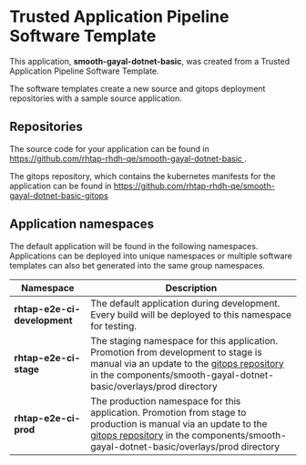 # Trusted Application Pipeline Software Template

This application, **smooth-gayal-dotnet-basic**, was created from a Trusted Application Pipeline Software Template.

The software templates create a new source and gitops deployment repositories with a sample source application. 

## Repositories

The source code for your application can be found in [https://github.com/rhtap-rhdh-qe/smooth-gayal-dotnet-basic ](https://github.com/rhtap-rhdh-qe/smooth-gayal-dotnet-basic ).
 
The gitops repository, which contains the kubernetes manifests for the application can be found in 
[https://github.com/rhtap-rhdh-qe/smooth-gayal-dotnet-basic-gitops ](https://github.com/rhtap-rhdh-qe/smooth-gayal-dotnet-basic-gitops ) 

## Application namespaces 

The default application will be found in the following namespaces. Applications can be deployed into unique namespaces or multiple software templates can also bet generated into the same group namespaces.  

|  Namespace   |  Description   |  
| -------- | -------- |   
| **rhtap-e2e-ci-development** | The default application during development. Every build will be deployed to this namespace for testing. | 
| **rhtap-e2e-ci-stage** | The staging namespace for this application. Promotion from development to stage is manual via an update to the [gitops repository](https://github.com/rhtap-rhdh-qe/smooth-gayal-dotnet-basic-gitops ) in the components/smooth-gayal-dotnet-basic/overlays/prod directory |  
| **rhtap-e2e-ci-prod** | The production namespace for this application. Promotion from stage to production is manual via an update to the [gitops repository](https://github.com/rhtap-rhdh-qe/smooth-gayal-dotnet-basic-gitops ) in the components/smooth-gayal-dotnet-basic/overlays/prod directory | 